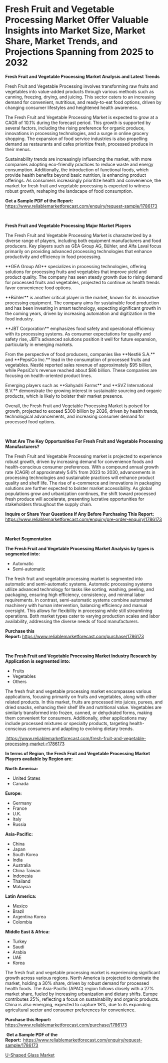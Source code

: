 <p><h1>Fresh Fruit and Vegetable Processing Market Offer Valuable Insights into Market Size, Market Share, Market Trends, and Projections Spanning from 2025 to 2032</h1></p><p><strong>Fresh Fruit and Vegetable Processing Market Analysis and Latest Trends</strong></p>
<p><p>Fresh Fruit and Vegetable Processing involves transforming raw fruits and vegetables into value-added products through various methods such as canning, freezing, drying, and juicing. This sector caters to an increasing demand for convenient, nutritious, and ready-to-eat food options, driven by changing consumer lifestyles and heightened health awareness.</p><p>The Fresh Fruit and Vegetable Processing Market is expected to grow at a CAGR of 10.1% during the forecast period. This growth is supported by several factors, including the rising preference for organic produce, innovations in processing technologies, and a surge in online grocery shopping. The expansion of food service industries is also propelling demand as restaurants and cafes prioritize fresh, processed produce in their menus. </p><p>Sustainability trends are increasingly influencing the market, with more companies adopting eco-friendly practices to reduce waste and energy consumption. Additionally, the introduction of functional foods, which provide health benefits beyond basic nutrition, is enhancing product offerings. As consumers increasingly prioritize health and convenience, the market for fresh fruit and vegetable processing is expected to witness robust growth, reshaping the landscape of food consumption.</p></p>
<p><strong>Get a Sample PDF of the Report:&nbsp;</strong> <a href="https://www.reliablemarketforecast.com/enquiry/request-sample/1786173?utm_campaign=2929&utm_medium=2&utm_source=Github&utm_content=ia&utm_term=25032025&utm_id=fresh-fruit-and-vegetable-processing">https://www.reliablemarketforecast.com/enquiry/request-sample/1786173</a></p>
<p>&nbsp;</p>
<p><strong>Fresh Fruit and Vegetable Processing Major Market Players</strong></p>
<p><p>The Fresh Fruit and Vegetable Processing Market is characterized by a diverse range of players, including both equipment manufacturers and food producers. Key players such as GEA Group AG, Bühler, and Alfa Laval focus primarily on providing advanced processing technologies that enhance productivity and efficiency in food processing. </p><p>**GEA Group AG** specializes in processing technologies, offering solutions for processing fruits and vegetables that improve yield and product quality. The company has seen steady growth due to rising demand for processed fruits and vegetables, projected to continue as health trends favor convenience food options.</p><p>**Bühler** is another critical player in the market, known for its innovative processing equipment. The company aims for sustainable food production and has been investing in smart technology, expecting significant growth in the coming years, driven by increasing automation and digitization in the food industry.</p><p>**JBT Corporation** emphasizes food safety and operational efficiency with its processing systems. As consumer expectations for quality and safety rise, JBT’s advanced solutions position it well for future expansion, particularly in emerging markets.</p><p>From the perspective of food producers, companies like **Nestlé S.A.** and **PepsiCo Inc.** lead in the consumption of processed fruits and vegetables. Nestlé reported sales revenue of approximately $95 billion, while PepsiCo's revenue reached about $86 billion. These companies are focusing on health-oriented product lines.</p><p>Emerging players such as **Sahyadri Farms** and **SVZ International B.V.** demonstrate the growing interest in sustainable sourcing and organic products, which is likely to bolster their market presence.</p><p>Overall, the Fresh Fruit and Vegetable Processing Market is poised for growth, projected to exceed $300 billion by 2026, driven by health trends, technological advancements, and increasing consumer demand for processed food options.</p></p>
<p>&nbsp;</p>
<p><strong>What Are The Key Opportunities For Fresh Fruit and Vegetable Processing Manufacturers?</strong></p>
<p><p>The Fresh Fruit and Vegetable Processing market is projected to experience robust growth, driven by increasing demand for convenience foods and health-conscious consumer preferences. With a compound annual growth rate (CAGR) of approximately 5.6% from 2023 to 2030, advancements in processing technologies and sustainable practices will enhance product quality and shelf life. The rise of e-commerce and innovations in packaging solutions are further expected to bolster market accessibility. As global populations grow and urbanization continues, the shift toward processed fresh produce will accelerate, presenting lucrative opportunities for stakeholders throughout the supply chain.</p></p>
<p><strong>Inquire or Share Your Questions If Any Before Purchasing This Report:</strong> <a href="https://www.reliablemarketforecast.com/enquiry/pre-order-enquiry/1786173?utm_campaign=2929&utm_medium=2&utm_source=Github&utm_content=ia&utm_term=25032025&utm_id=fresh-fruit-and-vegetable-processing">https://www.reliablemarketforecast.com/enquiry/pre-order-enquiry/1786173</a></p>
<p>&nbsp;</p>
<p><strong>Market Segmentation</strong></p>
<p><strong>The Fresh Fruit and Vegetable Processing Market Analysis by types is segmented into:</strong></p>
<p><ul><li>Automatic</li><li>Semi-automatic</li></ul></p>
<p><p>The fresh fruit and vegetable processing market is segmented into automatic and semi-automatic systems. Automatic processing systems utilize advanced technology for tasks like sorting, washing, peeling, and packaging, ensuring high efficiency, consistency, and minimal labor requirements. In contrast, semi-automatic systems combine automated machinery with human intervention, balancing efficiency and manual oversight. This allows for flexibility in processing while still streamlining operations. Both market types cater to varying production scales and labor availability, addressing the diverse needs of food manufacturers.</p></p>
<p><strong>Purchase this Report:&nbsp;</strong><a href="https://www.reliablemarketforecast.com/purchase/1786173?utm_campaign=2929&utm_medium=2&utm_source=Github&utm_content=ia&utm_term=25032025&utm_id=fresh-fruit-and-vegetable-processing">https://www.reliablemarketforecast.com/purchase/1786173</a></p>
<p>&nbsp;</p>
<p><strong>The Fresh Fruit and Vegetable Processing Market Industry Research by Application is segmented into:</strong></p>
<p><ul><li>Fruits</li><li>Vegetables</li><li>Others</li></ul></p>
<p><p>The fresh fruit and vegetable processing market encompasses various applications, focusing primarily on fruits and vegetables, along with other related products. In this market, fruits are processed into juices, purees, and dried snacks, enhancing their shelf life and nutritional value. Vegetables are similarly transformed into frozen, canned, or dehydrated forms, making them convenient for consumers. Additionally, other applications may include processed mixtures or specialty products, targeting health-conscious consumers and adapting to evolving dietary trends.</p></p>
<p><a href="https://www.reliablemarketforecast.com/fresh-fruit-and-vegetable-processing-market-r1786173?utm_campaign=2929&utm_medium=2&utm_source=Github&utm_content=ia&utm_term=25032025&utm_id=fresh-fruit-and-vegetable-processing">&nbsp;https://www.reliablemarketforecast.com/fresh-fruit-and-vegetable-processing-market-r1786173</a></p>
<p><strong>In terms of Region, the Fresh Fruit and Vegetable Processing Market Players available by Region are:</strong></p>
<p>
    <p> <strong> North America: </strong>
        <ul>
            <li>United States</li>
            <li>Canada</li>
        </ul>
        </p> 
    <p> <strong> Europe: </strong>
        <ul>
            <li>Germany</li>
            <li>France</li>
            <li>U.K.</li>
            <li>Italy</li>
            <li>Russia</li>
        </ul>
        </p> 
    <p> <strong> Asia-Pacific: </strong>
        <ul>
            <li>China</li>
            <li>Japan</li>
            <li>South Korea</li>
            <li>India</li>
            <li>Australia</li>
            <li>China Taiwan</li>
            <li>Indonesia</li>
            <li>Thailand</li>
            <li>Malaysia</li>
        </ul>
        </p> 
    <p> <strong> Latin America: </strong>
        <ul>
            <li>Mexico</li>
            <li>Brazil</li>
            <li>Argentina Korea</li>
            <li>Colombia</li>
        </ul>
        </p> 
    <p> <strong> Middle East & Africa: </strong>
        <ul>
            <li>Turkey</li>
            <li>Saudi</li>
            <li>Arabia</li>
            <li>UAE</li>
            <li>Korea</li>
        </ul>
    </p>
    </p>
<p><p>The fresh fruit and vegetable processing market is experiencing significant growth across various regions. North America is projected to dominate the market, holding a 30% share, driven by robust demand for processed health foods. The Asia-Pacific (APAC) region follows closely with a 27% market share, fueled by increasing urbanization and dietary shifts. Europe contributes 25%, reflecting a focus on sustainability and organic products. China is also emerging, expected to capture 18%, due to its expanding agricultural sector and consumer preferences for convenience.</p></p>
<p><strong>Purchase this Report: </strong><a href="https://www.reliablemarketforecast.com/purchase/1786173?utm_campaign=2929&utm_medium=2&utm_source=Github&utm_content=ia&utm_term=25032025&utm_id=fresh-fruit-and-vegetable-processing">https://www.reliablemarketforecast.com/purchase/1786173</a></p>
<p>&nbsp;<strong>Get a Sample PDF of the Report:&nbsp;&nbsp;</strong><a href="https://www.reliablemarketforecast.com/enquiry/request-sample/1786173?utm_campaign=2929&utm_medium=2&utm_source=Github&utm_content=ia&utm_term=25032025&utm_id=fresh-fruit-and-vegetable-processing">https://www.reliablemarketforecast.com/enquiry/request-sample/1786173</a></p>
<p><strong></strong></p>
<p><p><a href="https://github.com/verikaahova/Market-Research-Report-List-1/blob/main/u-shaped-glass-market.md?utm_campaign=2929&utm_medium=2&utm_source=Github&utm_content=ia&utm_term=25032025&utm_id=fresh-fruit-and-vegetable-processing">U-Shaped Glass Market</a></p></p>